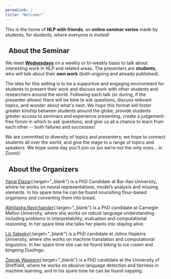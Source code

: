 ```yaml
---
permalink: /
title: "Welcome!"
---
```


This is the home of **NLP with friends**, 
an **online seminar series** made by students, for students, where everyone is invited!


## <i class="fas fa-fw fa-chalkboard-teacher"></i>&nbsp; About the Seminar

We meet [**Wednesdays**](/faq/#when-do-we-meet) on a weekly or bi-weekly basis to talk about interesting work in NLP and related areas. The presenters are **students**, who will talk about their **own work** (both ongoing and already published). 

The idea for this setting is to be a supportive and engaging environment for students to present their work and discuss work with other students and researchers around the world.
Following each talk (or during, if the presenter allows) there will be time to ask questions, discuss relevant topics, and wonder about what's next.
We hope this format will foster greater kinship between students around the globe, provide students greater access to seminars and experience presenting, create a judgement-free forum in which to ask questions, and give us all a chance to learn from each other -- both failures and successes!

We are committed to diversity of topics and presenters; we hope to connect students all over the world, and give the stage to a range of topics and speakers. 
<span title="(Lennon, 1971)">We hope some day you'll join us (so we’re not the only ones... in Zoom)!</span>


## <i class="fas fa-fw fa-people-arrows"></i>&nbsp; About the Organizers

[Yanai Elazar](https://yanaiela.github.io/){:target="_blank"} is a PhD Candidate at Bar-Ilan University, where he works on neural representations, model’s analysis and missing elements. In his spare time he can be found nourishing flour-based organisms and converting them into bread.

[Abhilasha Ravichander](https://www.cs.cmu.edu/~aravicha/){:target="_blank"} is a PhD candidate at Carnegie Mellon University, where she works on robust language understanding including problems in interpretability, evaluation and computational reasoning. In her spare time she talks her plants into staying alive.

[Liz Salesky](http://esalesky.github.io/){:target="_blank"} is a PhD candidate at Johns Hopkins University, where she works on machine translation and computational linguistics. In her spare time she can be found biking to ice cream and bingeing Duolingo. 

[Zeerak Waseem](https://twitter.com/ZeerakW){:target="_blank"} is a PhD candidate at the University of Sheffield, where he works on abusive language detection and fairness in machine learning, and in his spare time he can be found napping. 